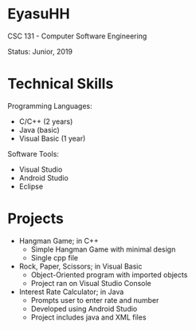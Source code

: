 EyasuHH
==========================

CSC 131 - Computer Software Engineering


Status: Junior, 2019

Technical Skills
===
Programming Languages:
- C/C++ (2 years)
- Java (basic)
- Visual Basic (1 year)

Software Tools:
- Visual Studio
- Android Studio
- Eclipse

Projects
===

- Hangman Game; in C++
	- Simple Hangman Game with minimal 
	design
	- Single cpp file
- Rock, Paper, Scissors; in Visual Basic
	- Object-Oriented program with imported
	objects 
	- Project ran on Visual Studio Console
- Interest Rate Calculator; in Java
	- Prompts user to enter rate and number
	- Developed using Android Studio
	- Project includes java and XML files
